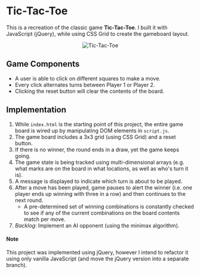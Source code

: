 # Tic-Tac-Toe

This is a recreation of the classic game **Tic-Tac-Toe**. I built it with JavaScript (jQuery), while using CSS Grid to create the gameboard layout.

<p align="center">
  <img src="https://simongt.net/img/bits/tic-tac-toe.gif" alt="Tic-Tac-Toe" />
</p>

## Game Components
* A user is able to click on different squares to make a move.
* Every click alternates turns between Player 1 or Player 2.
* Clicking the reset button will clear the contents of the board.

## Implementation

1. While `index.html` is the starting point of this project, the entire game board is wired up by manipulating DOM elements in `script.js`.
2. The game board includes a 3x3 grid (using CSS Grid) and a reset button.
3. If there is no winner, the round ends in a draw, yet the game keeps going.
4. The game state is being tracked using multi-dimensional arrays (e.g. what marks are on the board in what locations, as well as who's turn it is).
5. A message is displayed to indicate which turn is about to be played.
6. After a move has been played, game pauses to alert the winner (i.e. one player ends up winning with three in a row) and then continues to the next round.
   * A pre-determined set of winning combinations is constantly checked to see if any of the current combinations on the board contents match per move.
7. *Backlog*: Implement an AI opponent (using the minimax algorithm).

#### Note

This project was implemented using jQuery, however I intend to refactor it using only vanilla JavaScript (and move the jQuery version into a separate branch).
